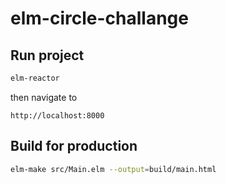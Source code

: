 # elm-circle-challange


## Run project

``` bash
elm-reactor
```

then navigate to

    http://localhost:8000

## Build for production

```bash
elm-make src/Main.elm --output=build/main.html
```
